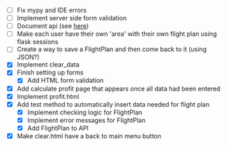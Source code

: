 - [ ] Fix mypy and IDE errors
- [ ] Implement server side form validation
- [ ] Document api (see [here](https://hackernoon.com/generate-beautiful-swagger-api-documentation-from-insomnia-ffaa2b77828e))
- [ ] Make each user have their own 'area' with their own flight plan using flask sessions
- [ ] Create a way to save a FlightPlan and then come back to it (using JSON?)
- [x] Implement clear_data
- [x] Finish setting up forms
    - [x] Add HTML form validation
- [x] Add calculate profit page that appears once all data had been entered
- [x] Implement profit.html
- [x] Add test method to automatically insert data needed for flight plan
  - [x] Implement checking logic for FlightPlan
  - [x] Implement error messages for FlightPlan
  - [x] Add FlightPlan to API
- [x] Make clear.html have a back to main menu button
